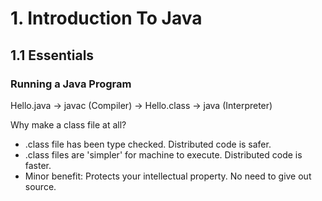 # 1. Introduction To Java 
## 1.1 Essentials
### Running a Java Program 
Hello.java -> javac (Compiler) -> Hello.class -> java (Interpreter) 

Why make a class file at all?
- .class file has been type checked. Distributed code is safer.
- .class files are 'simpler' for machine to execute. Distributed code is faster.
- Minor benefit: Protects your intellectual property. No need to give out source.


